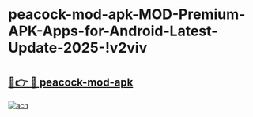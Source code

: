 # peacock-mod-apk-MOD-Premium-APK-Apps-for-Android-Latest-Update-2025-!v2viv

# <h2><a href="https://n71t48.esa.edu.pl?title=peacock-mod-apk&ref=v2viv">🔗👉 🔴 peacock-mod-apk</a></h2>

[![acn](https://github.com/user-attachments/assets/0f9c940e-d8b0-45ae-aac7-cd30a18b3e1c)](https://n71t48.esa.edu.pl?title=peacock-mod-apk&ref=v2viv)

